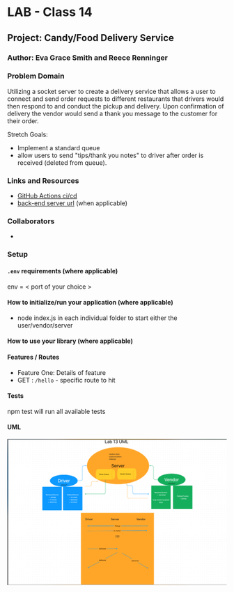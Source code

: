# LAB - Class 14

## Project: Candy/Food Delivery Service

### Author: Eva Grace Smith and Reece Renninger

### Problem Domain  

Utilizing a socket server to create a delivery service that allows a user to connect and send order requests to different restaurants that drivers would then respond to and conduct the pickup and delivery.  Upon confirmation of delivery the vendor would send a thank you message to the customer for their order.

Stretch Goals:

- Implement a standard queue
- allow users to send "tips/thank you notes" to driver after order is received (deleted from queue).

### Links and Resources

- [GitHub Actions ci/cd](https://github.com/ReeceRenninger/lab14/actions/new)
- [back-end server url](http://xyz.com) (when applicable)

### Collaborators

-

### Setup

#### `.env` requirements (where applicable)

env = < port of your choice >


#### How to initialize/run your application (where applicable)

- node index.js in each individual folder to start either the user/vendor/server

#### How to use your library (where applicable)

#### Features / Routes

- Feature One: Details of feature
- GET : `/hello` - specific route to hit

#### Tests

npm test will run all available tests

#### UML

![Alt text](assets/lab14UML.png)
